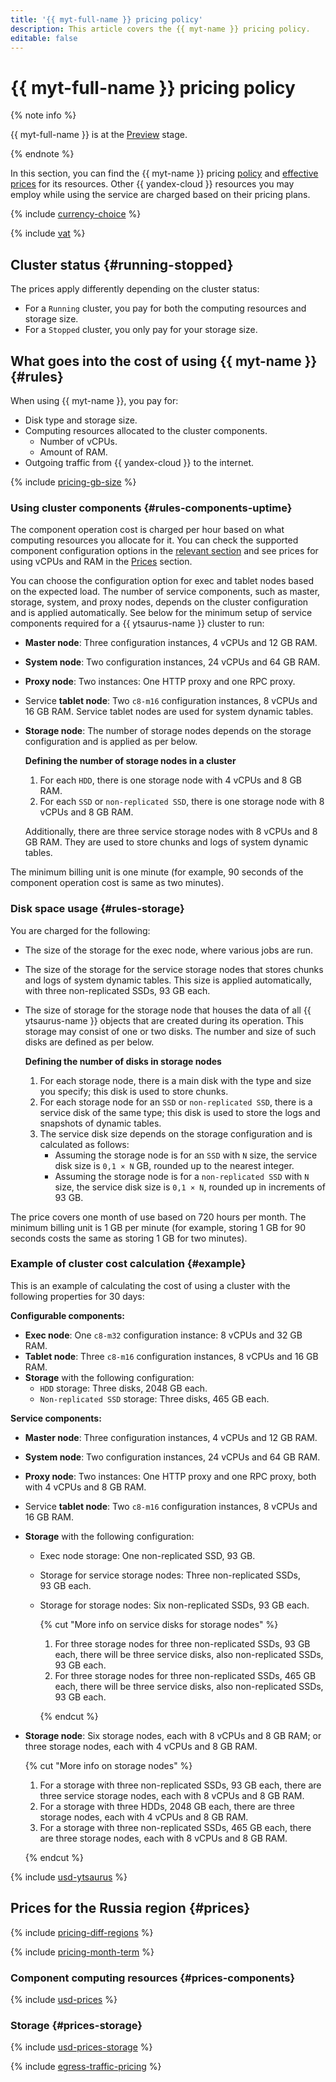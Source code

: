 ```yaml
---
title: '{{ myt-full-name }} pricing policy'
description: This article covers the {{ myt-name }} pricing policy.
editable: false
---
```


# {{ myt-full-name }} pricing policy



{% note info %}

{{ myt-full-name }} is at the [Preview](../overview/concepts/launch-stages.md) stage.

{% endnote %}

In this section, you can find the {{ myt-name }} pricing [policy](#rules) and [effective prices](#prices) for its resources. Other {{ yandex-cloud }} resources you may employ while using the service are charged based on their pricing plans.


{% include [currency-choice](../_includes/pricing/currency-choice.md) %}

{% include [vat](../_includes/vat.md) %}

## Cluster status {#running-stopped}

The prices apply differently depending on the cluster status:

* For a `Running` cluster, you pay for both the computing resources and storage size.
* For a `Stopped` cluster, you only pay for your storage size.

## What goes into the cost of using {{ myt-name }} {#rules}

When using {{ myt-name }}, you pay for:

* Disk type and storage size.
* Computing resources allocated to the cluster components.
   * Number of vCPUs.
   * Amount of RAM.
* Outgoing traffic from {{ yandex-cloud }} to the internet.

{% include [pricing-gb-size](../_includes/pricing-gb-size.md) %}

### Using cluster components {#rules-components-uptime}

The component operation cost is charged per hour based on what computing resources you allocate for it. You can check the supported component configuration options in the [relevant section](concepts/component-types.md) and see prices for using vCPUs and RAM in the [Prices](#prices) section.

You can choose the configuration option for exec and tablet nodes based on the expected load. The number of service components, such as master, storage, system, and proxy nodes, depends on the cluster configuration and is applied automatically. See below for the minimum setup of service components required for a {{ ytsaurus-name }} cluster to run:
* **Master node**: Three configuration instances, 4 vCPUs and 12 GB RAM.
* **System node**: Two configuration instances, 24 vCPUs and 64 GB RAM.
* **Proxy node**: Two instances: One HTTP proxy and one RPC proxy.
* Service **tablet node**: Two `c8-m16` configuration instances, 8 vCPUs and 16 GB RAM. Service tablet nodes are used for system dynamic tables.
* **Storage node**: The number of storage nodes depends on the storage configuration and is applied as per below.

   **Defining the number of storage nodes in a cluster**

   1. For each `HDD`, there is one storage node with 4 vCPUs and 8 GB RAM.
   1. For each `SSD` or `non-replicated SSD`, there is one storage node with 8 vCPUs and 8 GB RAM. 

   Additionally, there are three service storage nodes with 8 vCPUs and 8 GB RAM. They are used to store chunks and logs of system dynamic tables.

The minimum billing unit is one minute (for example, 90 seconds of the component operation cost is same as two minutes).

### Disk space usage {#rules-storage}

You are charged for the following:
* The size of the storage for the exec node, where various jobs are run. 
* The size of the storage for the service storage nodes that stores chunks and logs of system dynamic tables. This size is applied automatically, with three non-replicated SSDs, 93 GB each.
* The size of storage for the storage node that houses the data of all {{ ytsaurus-name }} objects that are created during its operation. This storage may consist of one or two disks. The number and size of such disks are defined as per below.

   **Defining the number of disks in storage nodes**

   1. For each storage node, there is a main disk with the type and size you specify; this disk is used to store chunks.
   1. For each storage node for an `SSD` or `non-replicated SSD`, there is a service disk of the same type; this disk is used to store the logs and snapshots of dynamic tables.
   1. The service disk size depends on the storage configuration and is calculated as follows:
      * Assuming the storage node is for an `SSD` with `N` size, the service disk size is `0,1 × N` GB, rounded up to the nearest integer.
      * Assuming the storage node is for a `non-replicated SSD` with `N` size, the service disk size is `0,1 × N`, rounded up in increments of 93 GB.


The price covers one month of use based on 720 hours per month. The minimum billing unit is 1 GB per minute (for example, storing 1 GB for 90 seconds costs the same as storing 1 GB for two minutes).

### Example of cluster cost calculation {#example}

This is an example of calculating the cost of using a cluster with the following properties for 30 days:

**Configurable components:**
* **Exec node**: One `c8-m32` configuration instance: 8 vCPUs and 32 GB RAM.
* **Tablet node**: Three `c8-m16` configuration instances, 8 vCPUs and 16 GB RAM.
* **Storage** with the following configuration:
   * `HDD` storage: Three disks, 2048 GB each.
   * `Non-replicated SSD` storage: Three disks, 465 GB each.

**Service components:**
* **Master node**: Three configuration instances, 4 vCPUs and 12 GB RAM.
* **System node**: Two configuration instances, 24 vCPUs and 64 GB RAM.
* **Proxy node**: Two instances: One HTTP proxy and one RPC proxy, both with 4 vCPUs and 8 GB RAM.
* Service **tablet node**: Two `c8-m16` configuration instances, 8 vCPUs and 16 GB RAM.
* **Storage** with the following configuration:
   * Exec node storage: One non-replicated SSD, 93 GB.
   * Storage for service storage nodes: Three non-replicated SSDs, 93 GB each.
   * Storage for storage nodes: Six non-replicated SSDs, 93 GB each.

      {% cut "More info on service disks for storage nodes" %}

      1. For three storage nodes for three non-replicated SSDs, 93 GB each, there will be three service disks, also non-replicated SSDs, 93 GB each.
      1. For three storage nodes for three non-replicated SSDs, 465 GB each, there will be three service disks, also non-replicated SSDs, 93 GB each.
   
      {% endcut %}

* **Storage node**: Six storage nodes, each with 8 vCPUs and 8 GB RAM; or three storage nodes, each with 4 vCPUs and 8 GB RAM.

   {% cut "More info on storage nodes" %}
   
   1. For a storage with three non-replicated SSDs, 93 GB each, there are three service storage nodes, each with 8 vCPUs and 8 GB RAM.
   1. For a storage with three HDDs, 2048 GB each, there are three storage nodes, each with 4 vCPUs and 8 GB RAM. 
   1. For a storage with three non-replicated SSDs, 465 GB each, there are three storage nodes, each with 8 vCPUs and 8 GB RAM.
   
   {% endcut %}



{% include [usd-ytsaurus](../_pricing_examples/managed-ytsaurus/usd-example.md) %}


## Prices for the Russia region {#prices}

{% include [pricing-diff-regions](../_includes/pricing-diff-regions.md) %}

{% include [pricing-month-term](../_includes/mdb/pricing-month-term.md) %}

### Component computing resources {#prices-components}



{% include [usd-prices](../_pricing/managed-ytsaurus/usd-components.md) %}


### Storage {#prices-storage}



{% include [usd-prices-storage](../_pricing/managed-ytsaurus/usd-storage.md) %}


{% include [egress-traffic-pricing](../_includes/egress-traffic-pricing.md) %}
